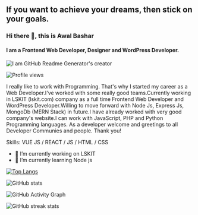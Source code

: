 ## If you want to achieve your dreams, then stick on your goals.
### Hi there 👋, this is Awal Bashar
#### I am a Frontend Web Developer, Designer and WordPress Developer.
![I am GitHub Readme Generator's creator](https://i.ibb.co/hXqxkHN/github-banner.jpg)

![Profile views](https://gpvc.arturio.dev/bashar0091)  

I really like to work with Programming. That's why I started my career as a Web Developer.I've worked with some really good teams.Currently working in LSKIT (lskit.com) company as a full time Frontend Web Developer and WordPress Developer.Willing to move forward with Node Js, Express Js, MongoDb (MERN Stack) in future.I have already worked with very good company's website.I can work with JavaScript, PHP and Python Programming languages.
As a developer welcome and greetings to all Developer Communies and people.
Thank you!

Skills: VUE JS / REACT / JS / HTML / CSS

- 🔭 I’m currently working on LSKIT 
- 🌱 I’m currently learning Node js

[![Top Langs](https://github-readme-stats.vercel.app/api/top-langs/?username=bashar0091)](https://github.com/anuraghazra/github-readme-stats)

![GitHub stats](https://github-readme-stats.vercel.app/api?username=bashar0091&show_icons=true)  

![GitHub Activity Graph](https://activity-graph.herokuapp.com/graph?username=bashar0091)  

![GitHub streak stats](https://github-readme-streak-stats.herokuapp.com/?user=bashar0091)  
